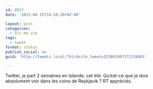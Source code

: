 ```yaml
---
id: 8937
date: '2013-04-15T14:16:26+02:00'

layout: post
categories:
  - Vis ma vie
tags:
  - tweet
format: status
publish_social: no
guid: 'http://tweets.local/?birdsite_tweet=323801997172158465'

---
```


Twitter, je part 2 semaines en Islande, cet été. Qu’est-ce que je dois absolument voir dans les coins de Reykjavik ? RT appréciés.